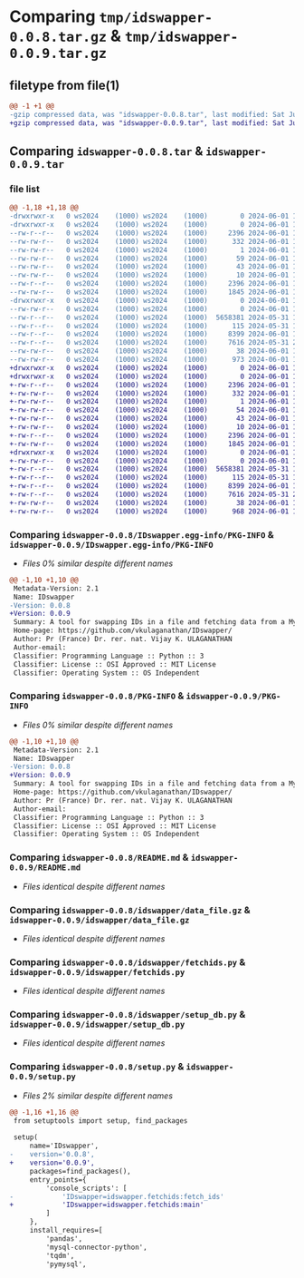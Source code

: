# Comparing `tmp/idswapper-0.0.8.tar.gz` & `tmp/idswapper-0.0.9.tar.gz`

## filetype from file(1)

```diff
@@ -1 +1 @@
-gzip compressed data, was "idswapper-0.0.8.tar", last modified: Sat Jun  1 10:57:36 2024, max compression
+gzip compressed data, was "idswapper-0.0.9.tar", last modified: Sat Jun  1 10:59:40 2024, max compression
```

## Comparing `idswapper-0.0.8.tar` & `idswapper-0.0.9.tar`

### file list

```diff
@@ -1,18 +1,18 @@
-drwxrwxr-x   0 ws2024    (1000) ws2024    (1000)        0 2024-06-01 10:57:36.202638 idswapper-0.0.8/
-drwxrwxr-x   0 ws2024    (1000) ws2024    (1000)        0 2024-06-01 10:57:36.198638 idswapper-0.0.8/IDswapper.egg-info/
--rw-r--r--   0 ws2024    (1000) ws2024    (1000)     2396 2024-06-01 10:57:36.000000 idswapper-0.0.8/IDswapper.egg-info/PKG-INFO
--rw-rw-r--   0 ws2024    (1000) ws2024    (1000)      332 2024-06-01 10:57:36.000000 idswapper-0.0.8/IDswapper.egg-info/SOURCES.txt
--rw-rw-r--   0 ws2024    (1000) ws2024    (1000)        1 2024-06-01 10:57:36.000000 idswapper-0.0.8/IDswapper.egg-info/dependency_links.txt
--rw-rw-r--   0 ws2024    (1000) ws2024    (1000)       59 2024-06-01 10:57:36.000000 idswapper-0.0.8/IDswapper.egg-info/entry_points.txt
--rw-rw-r--   0 ws2024    (1000) ws2024    (1000)       43 2024-06-01 10:57:36.000000 idswapper-0.0.8/IDswapper.egg-info/requires.txt
--rw-rw-r--   0 ws2024    (1000) ws2024    (1000)       10 2024-06-01 10:57:36.000000 idswapper-0.0.8/IDswapper.egg-info/top_level.txt
--rw-r--r--   0 ws2024    (1000) ws2024    (1000)     2396 2024-06-01 10:57:36.202638 idswapper-0.0.8/PKG-INFO
--rw-rw-r--   0 ws2024    (1000) ws2024    (1000)     1845 2024-06-01 10:30:34.000000 idswapper-0.0.8/README.md
-drwxrwxr-x   0 ws2024    (1000) ws2024    (1000)        0 2024-06-01 10:57:36.198638 idswapper-0.0.8/idswapper/
--rw-rw-r--   0 ws2024    (1000) ws2024    (1000)        0 2024-06-01 10:26:54.000000 idswapper-0.0.8/idswapper/__init__.py
--rw-r--r--   0 ws2024    (1000) ws2024    (1000)  5658381 2024-05-31 18:35:15.000000 idswapper-0.0.8/idswapper/data_file.gz
--rw-r--r--   0 ws2024    (1000) ws2024    (1000)      115 2024-05-31 18:35:15.000000 idswapper-0.0.8/idswapper/db_config.json
--rw-r--r--   0 ws2024    (1000) ws2024    (1000)     8399 2024-06-01 10:39:40.000000 idswapper-0.0.8/idswapper/fetchids.py
--rw-r--r--   0 ws2024    (1000) ws2024    (1000)     7616 2024-05-31 20:34:58.000000 idswapper-0.0.8/idswapper/setup_db.py
--rw-rw-r--   0 ws2024    (1000) ws2024    (1000)       38 2024-06-01 10:57:36.202638 idswapper-0.0.8/setup.cfg
--rw-rw-r--   0 ws2024    (1000) ws2024    (1000)      973 2024-06-01 10:57:22.000000 idswapper-0.0.8/setup.py
+drwxrwxr-x   0 ws2024    (1000) ws2024    (1000)        0 2024-06-01 10:59:40.738044 idswapper-0.0.9/
+drwxrwxr-x   0 ws2024    (1000) ws2024    (1000)        0 2024-06-01 10:59:40.738044 idswapper-0.0.9/IDswapper.egg-info/
+-rw-r--r--   0 ws2024    (1000) ws2024    (1000)     2396 2024-06-01 10:59:40.000000 idswapper-0.0.9/IDswapper.egg-info/PKG-INFO
+-rw-rw-r--   0 ws2024    (1000) ws2024    (1000)      332 2024-06-01 10:59:40.000000 idswapper-0.0.9/IDswapper.egg-info/SOURCES.txt
+-rw-rw-r--   0 ws2024    (1000) ws2024    (1000)        1 2024-06-01 10:59:40.000000 idswapper-0.0.9/IDswapper.egg-info/dependency_links.txt
+-rw-rw-r--   0 ws2024    (1000) ws2024    (1000)       54 2024-06-01 10:59:40.000000 idswapper-0.0.9/IDswapper.egg-info/entry_points.txt
+-rw-rw-r--   0 ws2024    (1000) ws2024    (1000)       43 2024-06-01 10:59:40.000000 idswapper-0.0.9/IDswapper.egg-info/requires.txt
+-rw-rw-r--   0 ws2024    (1000) ws2024    (1000)       10 2024-06-01 10:59:40.000000 idswapper-0.0.9/IDswapper.egg-info/top_level.txt
+-rw-r--r--   0 ws2024    (1000) ws2024    (1000)     2396 2024-06-01 10:59:40.738044 idswapper-0.0.9/PKG-INFO
+-rw-rw-r--   0 ws2024    (1000) ws2024    (1000)     1845 2024-06-01 10:30:34.000000 idswapper-0.0.9/README.md
+drwxrwxr-x   0 ws2024    (1000) ws2024    (1000)        0 2024-06-01 10:59:40.738044 idswapper-0.0.9/idswapper/
+-rw-rw-r--   0 ws2024    (1000) ws2024    (1000)        0 2024-06-01 10:26:54.000000 idswapper-0.0.9/idswapper/__init__.py
+-rw-r--r--   0 ws2024    (1000) ws2024    (1000)  5658381 2024-05-31 18:35:15.000000 idswapper-0.0.9/idswapper/data_file.gz
+-rw-r--r--   0 ws2024    (1000) ws2024    (1000)      115 2024-05-31 18:35:15.000000 idswapper-0.0.9/idswapper/db_config.json
+-rw-r--r--   0 ws2024    (1000) ws2024    (1000)     8399 2024-06-01 10:39:40.000000 idswapper-0.0.9/idswapper/fetchids.py
+-rw-r--r--   0 ws2024    (1000) ws2024    (1000)     7616 2024-05-31 20:34:58.000000 idswapper-0.0.9/idswapper/setup_db.py
+-rw-rw-r--   0 ws2024    (1000) ws2024    (1000)       38 2024-06-01 10:59:40.738044 idswapper-0.0.9/setup.cfg
+-rw-rw-r--   0 ws2024    (1000) ws2024    (1000)      968 2024-06-01 10:59:26.000000 idswapper-0.0.9/setup.py
```

### Comparing `idswapper-0.0.8/IDswapper.egg-info/PKG-INFO` & `idswapper-0.0.9/IDswapper.egg-info/PKG-INFO`

 * *Files 0% similar despite different names*

```diff
@@ -1,10 +1,10 @@
 Metadata-Version: 2.1
 Name: IDswapper
-Version: 0.0.8
+Version: 0.0.9
 Summary: A tool for swapping IDs in a file and fetching data from a MySQL database
 Home-page: https://github.com/vkulaganathan/IDswapper/
 Author: Pr (France) Dr. rer. nat. Vijay K. ULAGANATHAN
 Author-email: 
 Classifier: Programming Language :: Python :: 3
 Classifier: License :: OSI Approved :: MIT License
 Classifier: Operating System :: OS Independent
```

### Comparing `idswapper-0.0.8/PKG-INFO` & `idswapper-0.0.9/PKG-INFO`

 * *Files 0% similar despite different names*

```diff
@@ -1,10 +1,10 @@
 Metadata-Version: 2.1
 Name: IDswapper
-Version: 0.0.8
+Version: 0.0.9
 Summary: A tool for swapping IDs in a file and fetching data from a MySQL database
 Home-page: https://github.com/vkulaganathan/IDswapper/
 Author: Pr (France) Dr. rer. nat. Vijay K. ULAGANATHAN
 Author-email: 
 Classifier: Programming Language :: Python :: 3
 Classifier: License :: OSI Approved :: MIT License
 Classifier: Operating System :: OS Independent
```

### Comparing `idswapper-0.0.8/README.md` & `idswapper-0.0.9/README.md`

 * *Files identical despite different names*

### Comparing `idswapper-0.0.8/idswapper/data_file.gz` & `idswapper-0.0.9/idswapper/data_file.gz`

 * *Files identical despite different names*

### Comparing `idswapper-0.0.8/idswapper/fetchids.py` & `idswapper-0.0.9/idswapper/fetchids.py`

 * *Files identical despite different names*

### Comparing `idswapper-0.0.8/idswapper/setup_db.py` & `idswapper-0.0.9/idswapper/setup_db.py`

 * *Files identical despite different names*

### Comparing `idswapper-0.0.8/setup.py` & `idswapper-0.0.9/setup.py`

 * *Files 2% similar despite different names*

```diff
@@ -1,16 +1,16 @@
 from setuptools import setup, find_packages
 
 setup(
     name='IDswapper',
-    version='0.0.8',
+    version='0.0.9',
     packages=find_packages(),
     entry_points={
         'console_scripts': [
-            'IDswapper=idswapper.fetchids:fetch_ids'
+            'IDswapper=idswapper.fetchids:main'
         ]
     },
     install_requires=[
         'pandas',
         'mysql-connector-python',
         'tqdm',
         'pymysql',
```

